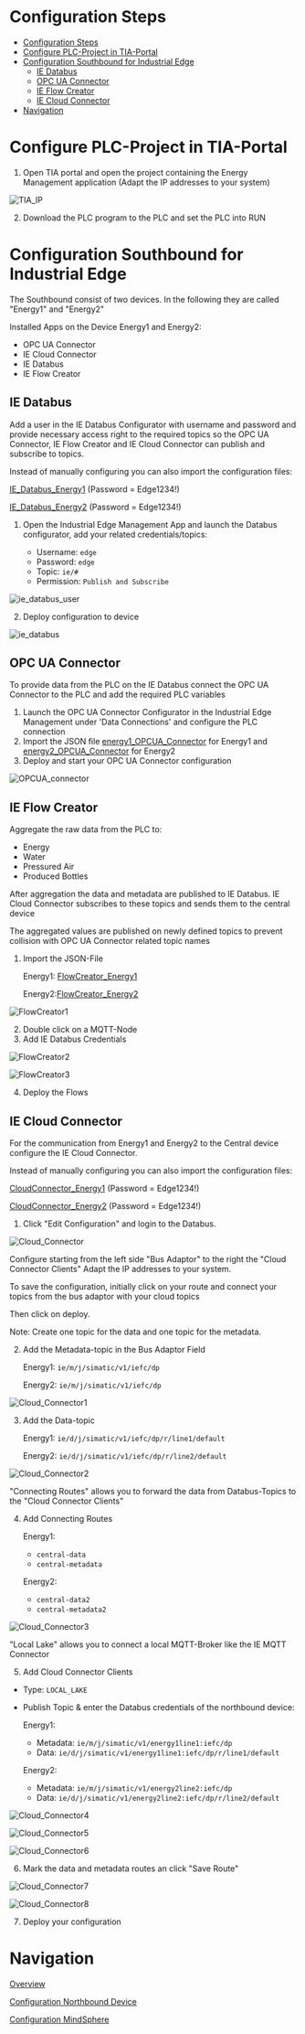 # Configuration Steps
- [Configuration Steps](#configuration-steps)
- [Configure PLC-Project in TIA-Portal](#configure-plc-project-in-tia-portal)
- [Configuration Southbound for Industrial Edge](#configuration-southbound-for-industrial-edge)
  - [IE Databus](#ie-databus)
  - [OPC UA Connector](#opc-ua-connector)
  - [IE Flow Creator](#ie-flow-creator)
  - [IE Cloud Connector](#ie-cloud-connector)
- [Navigation](#navigation)
  

# Configure PLC-Project in TIA-Portal

1. Open TIA portal and open the project containing the Energy Management application (Adapt the IP addresses to your system)
   
![TIA_IP](graphics/TIA_IP.png)

2. Download the PLC program to the PLC and set the PLC into RUN
   

# Configuration Southbound for Industrial Edge

The Southbound consist of two devices. In the following they are called "Energy1" and "Energy2"

Installed Apps on the Device Energy1 and Energy2: 
  - OPC UA Connector
  - IE Cloud Connector
  - IE Databus
  - IE Flow Creator

## IE Databus

Add a user in the IE Databus Configurator with username and password and provide necessary access right to the required topics so the OPC UA Connector, IE Flow Creator and IE Cloud Connector can publish and subscribe to topics.

Instead of manually configuring you can also import the configuration files:

[IE_Databus_Energy1](../src/CentralDevice/IE-Databus.json) (Password = Edge1234!)

[IE_Databus_Energy2](../src/CentralDevice/IE-Databus.json) (Password = Edge1234!)

1. Open the Industrial Edge Management App and launch the Databus configurator, add your related credentials/topics:

   - Username: `edge`
   - Password: `edge`
   - Topic: `ie/#`
   - Permission: `Publish and Subscribe`

  ![ie_databus_user](graphics/IE_Databus_User.png)

2. Deploy configuration to device

  ![ie_databus](graphics/IE_Databus.png)


## OPC UA Connector

To provide data from the PLC on the IE Databus connect the OPC UA Connector to the PLC and add the required PLC variables

1. Launch the OPC UA Connector Configurator in the Industrial Edge Management under 'Data Connections' and configure the PLC connection 
2. Import the JSON file [energy1_OPCUA_Connector](../src/Device_Energy1/energy1_OPCUA_Connector.json) for Energy1 and [energy2_OPCUA_Connector](../src/Device_Energy2/energy2_OPCUA_Connector.json) for Energy2 
3. Deploy and start your OPC UA Connector configuration

  ![OPCUA_connector](graphics/OPCUA_Connector.png)

## IE Flow Creator

Aggregate the raw data from the PLC to:
- Energy
- Water
- Pressured Air
- Produced Bottles 

After aggregation the data and metadata are published to IE Databus. IE Cloud Connector subscribes to these topics and sends them to the central device 

The aggregated values are published on newly defined topics to prevent collision with OPC UA Connector related topic names

1. Import the JSON-File
  
    Energy1: [FlowCreator_Energy1](../src/Device_Energy1/FlowCreator_Energy1.json)

    Energy2:[FlowCreator_Energy2](../src/Device_Energy2/FlowCreator_Energy2.json)
  
    
  ![FlowCreator1](graphics/Flow_Creator1.png)

2. Double click on a MQTT-Node  
3. Add IE Databus Credentials
  
  ![FlowCreator2](graphics/Flow_Creator2.png)
  
    
  ![FlowCreator3](graphics/Flow_Creator3.png)

4. Deploy the Flows

## IE Cloud Connector

For the communication from Energy1 and Energy2 to the Central device configure the IE Cloud Connector. 

Instead of manually configuring you can also import the configuration files:

[CloudConnector_Energy1](../src/Device_Energy1/CloudConnector_Energy1.json) (Password = Edge1234!)

[CloudConnector_Energy2](../src/Device_Energy2/CloudConnector_Energy2.json) (Password = Edge1234!)

1. Click "Edit Configuration" and login to the Databus.

  ![Cloud_Connector](graphics/Cloud_Connector_Login.png)

Configure starting from the left side "Bus Adaptor" to the right the "Cloud Connector Clients" Adapt the IP addresses to your system.

To save the configuration, initially click on your route and connect your topics from the bus adaptor with your cloud topics 

Then click on deploy.

Note: Create one topic for the data and one topic for the metadata. 


2. Add the Metadata-topic in the Bus Adaptor Field

    Energy1: `ie/m/j/simatic/v1/iefc/dp`

    Energy2: `ie/m/j/simatic/v1/iefc/dp` 
  
      
  ![Cloud_Connector1](graphics/Cloud_Connector_Topic2.png)
  
3. Add the Data-topic
   
   Energy1:
   `ie/d/j/simatic/v1/iefc/dp/r/line1/default`
  
   Energy2:
   `ie/d/j/simatic/v1/iefc/dp/r/line2/default`
    
  ![Cloud_Connector2](graphics/Cloud_Connector_Topic1.png)

"Connecting Routes" allows you to forward the data from Databus-Topics to the "Cloud Connector Clients"

4. Add Connecting Routes
  
   Energy1:
   - `central-data` 
   - `central-metadata`
  
   Energy2:
   - `central-data2`
   - `central-metadata2`
  
    
  ![Cloud_Connector3](graphics/Cloud_Connector_Route.png)

"Local Lake" allows you to connect a local MQTT-Broker like the IE MQTT Connector 

5. Add Cloud Connector Clients
  - Type: `LOCAL_LAKE`
  
  - Publish Topic & enter the Databus credentials of the northbound device:
  
    Energy1:
    - Metadata: `ie/m/j/simatic/v1/energy1line1:iefc/dp`
    - Data: `ie/d/j/simatic/v1/energy1line1:iefc/dp/r/line1/default`
    
    Energy2:
    - Metadata: `ie/m/j/simatic/v1/energy2line2:iefc/dp`
    - Data: `ie/d/j/simatic/v1/energy2line2:iefc/dp/r/line2/default`
  
    
  ![Cloud_Connector4](graphics/Cloud_Connector_ClientStandard.png)
  

  ![Cloud_Connector5](graphics/Cloud_Connector_Client1.png)
    
      
  ![Cloud_Connector6](graphics/Cloud_Connector_Client2.png)

6. Mark the data and metadata routes an click "Save Route" 
      
        
  ![Cloud_Connector7](graphics/Cloud_Connector_Route1.png)
    
      
  ![Cloud_Connector8](graphics/Cloud_Connector_Route2.png)

7. Deploy your configuration





# Navigation

[Overview](../README.md)

[Configuration Northbound Device](install_Device_Northbound.md)

[Configuration MindSphere](install_MindSphere.md)
